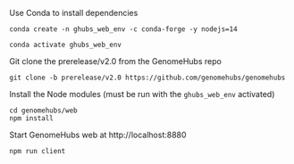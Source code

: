 Use Conda to install dependencies

```
conda create -n ghubs_web_env -c conda-forge -y nodejs=14

conda activate ghubs_web_env

```

Git clone the prerelease/v2.0 from the GenomeHubs repo

```
git clone -b prerelease/v2.0 https://github.com/genomehubs/genomehubs
```

Install the Node modules (must be run with the `ghubs_web_env` activated)

```
cd genomehubs/web
npm install
```

Start GenomeHubs web at http://localhost:8880

```
npm run client
```
